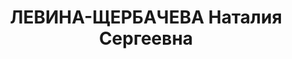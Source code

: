 ---
title: ЛЕВИНА-ЩЕРБАЧЕВА Наталия Сергеевна
description: "Род. в 1894 г., г.Иркутск, русская, \n  Приговорена: ОСО при НКВД СССР\
  \ 8 июля 1938 г., обв.: как ЧСИР. \n  Приговор: к 8 годам ИТЛ. Прибыла в Акмолинское\
  \ ЛО 07.09.1938 из Бутырской тюрьмы г.Москвы. Умерла в Карлаге 7.04.1943."
---